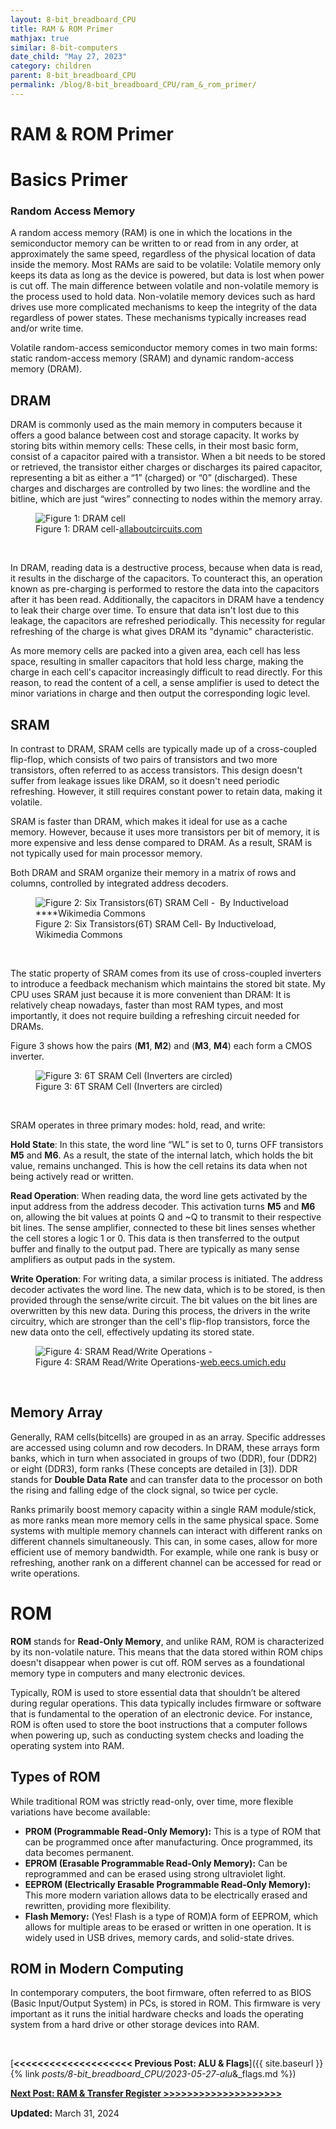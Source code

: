 ```yaml
---
layout: 8-bit_breadboard_CPU
title: RAM & ROM Primer
mathjax: true
similar: 8-bit-computers
date_child: "May 27, 2023"
category: children
parent: 8-bit_breadboard_CPU
permalink: /blog/8-bit_breadboard_CPU/ram_&_rom_primer/ 
---
```

# RAM & ROM Primer

# Basics Primer

<div class="grey-background">
<h3>Random Access Memory</h3>

<p>A random access memory (RAM) is one in which the locations in the semiconductor memory can be written to or read from in any order, at approximately the same speed, regardless of the physical location of data inside the memory. Most RAMs are said to be volatile: Volatile memory only keeps its data as long as the device is powered, but data is lost when power is cut off. The main difference between volatile and non-volatile memory is the process used to hold data. Non-volatile memory devices such as hard drives use more complicated mechanisms to keep the integrity of the data regardless of power states. These mechanisms typically increases read and/or write time.</p>

<p>Volatile random-access semiconductor memory comes in two main forms: static random-access memory (SRAM) and dynamic random-access memory (DRAM).</p>
</div>

## DRAM

DRAM is commonly used as the main memory in computers because it offers a good balance between cost and storage capacity. It works by storing bits within memory cells: These cells, in their most basic form, consist of a capacitor paired with a transistor. When a bit needs to be stored or retrieved, the transistor either charges or discharges its paired capacitor, representing a bit as either a “1” (charged) or “0” (discharged). These charges and discharges are controlled by two lines: the wordline and the bitline, which are just “wires” connecting to nodes within the memory array.


<figure>
    <img src="{{ site.url }}{{ site.baseurl }}/assets/img/posts/8-bit_bb_cpu/ram_&_rom_primer/1.webp" alt="Figure 1: DRAM cell">
    <figcaption>Figure 1: DRAM cell-<a href="https://www.allaboutcircuits.com/technical-articles/introduction-to-dram-dynamic-random-access-memory/" target="_blank">allaboutcircuits.com</a></figcaption>
</figure>
<br>


In DRAM, reading data is a destructive process, because when data is read, it results in the discharge of the capacitors. To counteract this, an operation known as pre-charging is performed to  restore the data into the capacitors after it has been read. Additionally, the capacitors in DRAM have a tendency to leak their charge over time. To ensure that data isn't lost due to this leakage, the capacitors are refreshed periodically. This necessity for regular refreshing of the charge is what gives DRAM its "dynamic" characteristic.

As more memory cells are packed into a given area, each cell has less space, resulting in smaller capacitors that hold less charge, making the charge in each cell's capacitor increasingly difficult to read directly. For this reason, to read the content of a cell, a sense amplifier is used to detect the minor variations in charge and then output the corresponding logic level.

## SRAM

In contrast to DRAM, SRAM cells are typically made up of a cross-coupled flip-flop, which consists of two pairs of transistors and two more transistors, often referred to as access transistors. This design doesn't suffer from leakage issues like DRAM, so it doesn't need periodic refreshing. However, it still requires constant power to retain data, making it volatile.

SRAM is faster than DRAM, which makes it ideal for use as a cache memory. However, because it uses more transistors per bit of memory, it is more expensive and less dense compared to DRAM. As a result, SRAM is not typically used for main processor memory.

Both DRAM and SRAM organize their memory in a matrix of rows and columns, controlled by integrated address decoders.

<figure>
    <img src="{{ site.url }}{{ site.baseurl }}/assets/img/posts/8-bit_bb_cpu/ram_&_rom_primer/2.png" alt="Figure 2: Six Transistors(6T) SRAM Cell -  By Inductiveload ****Wikimedia Commons">
    <figcaption>Figure 2: Six Transistors(6T) SRAM Cell- By Inductiveload, Wikimedia Commons</figcaption>
</figure>
<br>

The static property of SRAM comes from its use of cross-coupled inverters to introduce a feedback mechanism which maintains the stored bit state. My CPU uses SRAM just because it is more convenient than DRAM: It is relatively cheap nowadays, faster than most RAM types, and most importantly, it does not require building a refreshing circuit needed for DRAMs. 

Figure 3 shows how the pairs (**M1**, **M2**) and (**M3**, **M4**) each form a CMOS inverter.

<figure>
    <img src="{{ site.url }}{{ site.baseurl }}/assets/img/posts/8-bit_bb_cpu/ram_&_rom_primer/3.jpeg" alt="Figure 3: 6T SRAM Cell (Inverters are circled)">
    <figcaption>Figure 3: 6T SRAM Cell (Inverters are circled)</figcaption>
</figure>

<br>

SRAM operates in three primary modes: hold, read, and write:

**Hold State**: In this state, the word line “WL” is set to 0, turns OFF transistors **M5** and **M6**. As a result, the state of the internal latch, which holds the bit value, remains unchanged. This is how the cell retains its data when not being actively read or written.

**Read Operation**: When reading data, the word line gets activated by the input address from the address decoder. This activation turns **M5** and **M6** on, allowing the bit values at points Q and ~Q to transmit to their respective bit lines. The sense amplifier, connected to these bit lines senses whether the cell stores a logic 1 or 0. This data is then transferred to the output buffer and finally to the output pad. There are typically as many sense amplifiers as output pads in the system.

**Write Operation**: For writing data, a similar process is initiated. The address decoder activates the word line. The new data, which is to be stored, is then provided through the sense/write circuit. The bit values on the bit lines are overwritten by this new data. During this process, the drivers in the write circuitry, which are stronger than the cell's flip-flop transistors, force the new data onto the cell, effectively updating its stored state.


<figure>
    <img src="{{ site.url }}{{ site.baseurl }}/assets/img/posts/8-bit_bb_cpu/ram_&_rom_primer/4.png" alt="Figure 4: SRAM Read/Write Operations -">
    <figcaption>Figure 4: SRAM Read/Write Operations-<a href="https://web.eecs.umich.edu/~prabal/teaching/eecs373-f11/readings/sram-technology.pdf" target="_blank">web.eecs.umich.edu</a></figcaption>
</figure>
<br>

## Memory Array

Generally, RAM cells(bitcells) are grouped in as an array. Specific addresses are accessed using column and row decoders. In DRAM, these arrays form banks, which in turn when associated in groups of two (DDR), four (DDR2) or eight (DDR3), form ranks (These concepts are detailed in [3]).   DDR stands for **Double Data Rate** and can transfer data to the processor on both the rising and falling edge of the clock signal, so twice per cycle.

Ranks primarily boost memory capacity within a single RAM module/stick, as more ranks mean more memory cells in the same physical space. Some systems with multiple memory channels can interact with different ranks on different channels simultaneously. This can, in some cases, allow for more efficient use of memory bandwidth. For example, while one rank is busy or refreshing, another rank on a different channel can be accessed for read or write operations.

# ROM

**ROM** stands for **Read-Only Memory**, and unlike RAM, ROM is characterized by its non-volatile nature. This means that the data stored within ROM chips doesn't disappear when power is cut off. ROM serves as a foundational memory type in computers and many electronic devices.

Typically, ROM is used to store essential data that shouldn’t be altered during regular operations. This data typically includes firmware or software that is fundamental to the operation of an electronic device. For instance, ROM is often used to store the boot instructions that a computer follows when powering up, such as conducting system checks and loading the operating system into RAM.

## Types of ROM

While traditional ROM was strictly read-only, over time, more flexible variations have become available:

- **PROM (Programmable Read-Only Memory):** This is a type of ROM that can be programmed once after manufacturing. Once programmed, its data becomes permanent.
- **EPROM (Erasable Programmable Read-Only Memory):** Can be reprogrammed and can be erased using strong ultraviolet light.
- **EEPROM (Electrically Erasable Programmable Read-Only Memory):** This more modern variation allows data to be electrically erased and rewritten, providing more flexibility.
- **Flash Memory:** (Yes! Flash is a type of ROM)A form of EEPROM, which allows for multiple areas to be erased or written in one operation. It is widely used in USB drives, memory cards, and solid-state drives.

## ROM in Modern Computing

In contemporary computers, the boot firmware, often referred to as BIOS (Basic Input/Output System) in PCs, is stored in ROM. This firmware is very important as it runs the initial hardware checks and loads the operating system from a hard drive or other storage devices into RAM.

<br>

[**<<<<<<<<<<<<<<<<<<<< Previous Post: ALU & Flags**]({{ site.baseurl }}{% link _posts/8-bit_breadboard_CPU/2023-05-27-alu_&_flags.md %})


<a href="{{ site.baseurl }}{% link _posts/8-bit_breadboard_CPU/2023-05-27-ram_&_transfer_register.md %}"><span class="wide-space"></span><span class="wide-space"></span>**Next Post: RAM & Transfer Register     >>>>>>>>>>>>>>>>>>>>**</a>

<i class="fas fa-calendar-alt"></i> <span style="font-size: 15px; font-weight: bolder;">Updated:  </span><time>March 31, 2024</time>